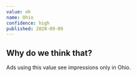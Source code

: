 ```yaml
---
value: oh
name: Ohio
confidence: high
published: 2020-09-09
---
```


## Why do we think that?

Ads using this value see impressions only in Ohio.
